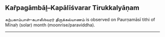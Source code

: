 ## Kar̂pagāmbāḻ–Kapālīśvarar Tirukkalyāṇam
கற்பகாம்பாள்–கபாலீஶ்வரர் திருக்கல்யாணம் is observed on Paurṇamāsī tithi of Mīnaḥ (solar) month (moonrise/paraviddha).



---
